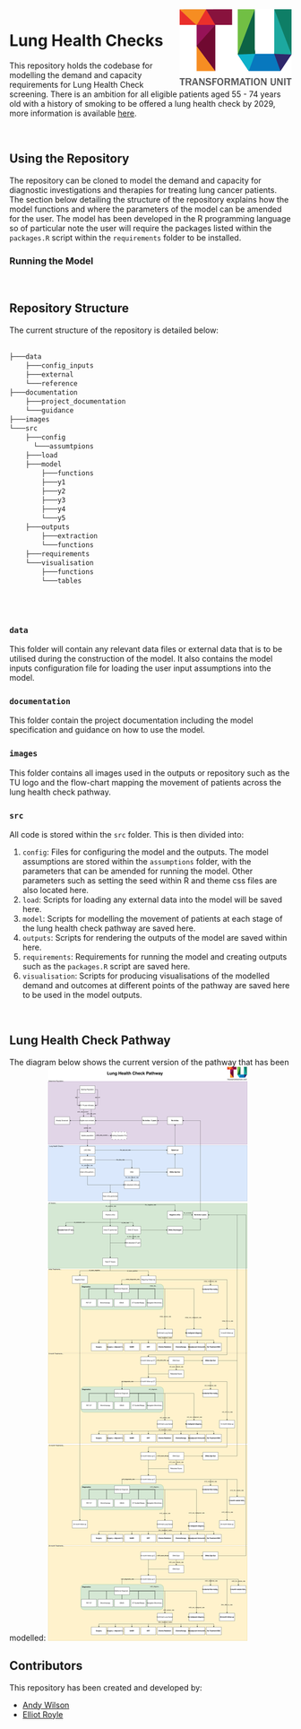 <img src="images/TU_logo_large.png" alt="TU logo" width="200" align="right"/>

# Lung Health Checks
This repository holds the codebase for modelling the demand and capacity requirements for Lung Health Check screening. There is an ambition for all eligible patients aged 55 - 74 years old with a history of smoking to be offered a lung health check by 2029, more information is available [here](https://www.nhs.uk/conditions/lung-health-checks/).

<br/>

## Using the Repository
The repository can be cloned to model the demand and capacity for diagnostic investigations and therapies for treating lung cancer patients. The section below detailing the structure of the repository explains how the model functions and where the parameters of the model can be amended for the user. The model has been developed in the R programming language so of particular note the user will require the packages listed within the `packages.R` script within the `requirements` folder to be installed.

### Running the Model


<br/>

## Repository Structure

The current structure of the repository is detailed below:

``` plaintext

├───data
    ├───config_inputs
    ├───external
    └───reference
├───documentation
    ├───project_documentation
    └───guidance
├───images
└───src
    ├───config
      └───assumtpions
    ├───load
    ├───model
        ├───functions
        ├───y1
        ├───y2
        ├───y3
        ├───y4
        └───y5
    ├───outputs
        ├───extraction
        └───functions
    ├───requirements
    └───visualisation
        ├───functions
        └───tables
    
```

<br/>

### `data`
This folder will contain any relevant data files or external data that is to be utilised during the construction of the model. It also contains the model inputs configuration file for loading the user input assumptions into the model.

### `documentation`
This folder contain the project documentation including the model specification and guidance on how to use the model.

### `images`
This folder contains all images used in the outputs or repository such as the TU logo and the flow-chart mapping the movement of patients across the lung health check pathway.

### `src`
All code is stored within the `src` folder. This is then divided into:

1. `config`: Files for configuring the model and the outputs. The model assumptions are stored within the `assumptions` folder, with the parameters that can be amended for running the model. Other parameters such as setting the seed within R and theme css files are also located here.
2. `load`: Scripts for loading any external data into the model will be saved here.
3. `model`: Scripts for modelling the movement of patients at each stage of the lung health check pathway are saved here.
4. `outputs`: Scripts for rendering the outputs of the model are saved within here.
5. `requirements`: Requirements for running the model and creating outputs such as the `packages.R` script are saved here.
6. `visualisation`: Scripts for producing visualisations of the modelled demand and outcomes at different points of the pathway are saved here to be used in the model outputs.

<br/>

## Lung Health Check Pathway
The diagram below shows the current version of the pathway that has been modelled:
<img src="images/lhc_pathway-Feedback_Pathway.drawio.svg" alt="LHC Pathway"/>

## Contributors

This repository has been created and developed by:
-   [Andy Wilson](https://github.com/ASW-Analyst)
-   [Elliot Royle](https://github.com/elliotroyle)
